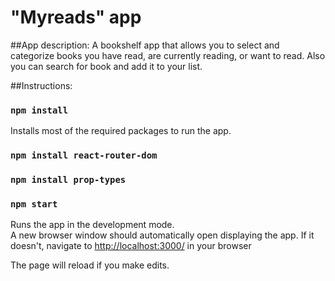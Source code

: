 # "Myreads" app

##App description:
A bookshelf app that allows you to select and categorize books you have read, are currently reading, or want to read. Also you can search for book and add it to your list.

##Instructions:

### `npm install`

Installs most of the required packages to run the app.

### `npm install react-router-dom`

### `npm install prop-types`

### `npm start`

Runs the app in the development mode.<br>
A new browser window should automatically open displaying the app.  If it doesn't, navigate to [http://localhost:3000/](http://localhost:3000/) in your browser

The page will reload if you make edits.<br>



